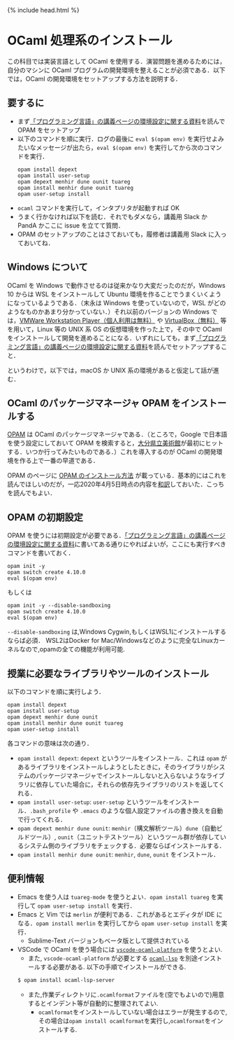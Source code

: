 {% include head.html %}

# OCaml 処理系のインストール

この科目では実装言語として OCaml を使用する．演習問題を進めるためには，自分のマシンに OCaml プログラムの開発環境を整えることが必須である．以下では，OCaml の開発環境をセットアップする方法を説明する．

## 要するに

- まず[「プログラミング言語」の講義ページの環境設定に関する資料](https://www.fos.kuis.kyoto-u.ac.jp/~igarashi/class/pl/setup.html)を読んで OPAM をセットアップ
- 以下のコマンドを順に実行．ログの最後に `eval $(opam env)` を実行せよみたいなメッセージが出たら，`eval $(opam env)` を実行してから次のコマンドを実行．
  ```
  opam install depext
  opam install user-setup
  opam depext menhir dune ounit tuareg
  opam install menhir dune ounit tuareg
  opam user-setup install
  ```
- `ocaml` コマンドを実行して，インタプリタが起動すれば OK
- うまく行かなければ以下を読む．それでもダメなら，講義用 Slack か PandA かここに issue を立てて質問．
- OPAM のセットアップのことはさておいても，履修者は講義用 Slack に入っておいてね．

## Windows について

OCaml を Windows で動作させるのは従来かなり大変だったのだが，Windows 10 からは WSL をインストールして Ubuntu 環境を作ることでうまくいくようになっているようである．（末永は Windows を使っていないので，WSL がどのようなものかあまり分かっていない．）それ以前のバージョンの Windows では，[VMWare Workstation Player（個人利用は無料）](https://www.vmware.com/jp/products/workstation-player.html) や [VirtualBox（無料）](https://www.virtualbox.org/) 等を用いて，Linux 等の UNIX 系 OS の仮想環境を作った上で，その中で OCaml をインストールして開発を進めることになる．いずれにしても，まず[「プログラミング言語」の講義ページの環境設定に関する資料](https://www.fos.kuis.kyoto-u.ac.jp/~igarashi/class/pl/setup.html)を読んでセットアップすること．

というわけで，以下では，macOS か UNIX 系の環境があると仮定して話が進む．

## OCaml のパッケージマネージャ OPAM をインストールする

[OPAM](https://opam.ocaml.org/) は OCaml のパッケージマネージャである．（ところで，Google で日本語を使う設定にしておいて OPAM を検索すると，[大分県立美術館](http://www.opam.jp/)が最初にヒットする．いつか行ってみたいものである．）これを導入するのが OCaml の開発環境を作る上で一番の早道である．

OPAM のページに [OPAM のインストール方法](https://opam.ocaml.org/doc/Install.html) が載っている．基本的にはこれを読んでほしいのだが，一応2020年4月5日時点の内容を[和訳](install_opam.jp.md)しておいた．こっちを読んでもよい．

## OPAM の初期設定

OPAM を使うには初期設定が必要である．[「プログラミング言語」の講義ページの環境設定に関する資料](http://www.fos.kuis.kyoto-u.ac.jp/~igarashi/class/pl/setup.html)に書いてある通りにやればよいが，ここにも実行すべきコマンドを書いておく．

```
opam init -y
opam switch create 4.10.0
eval $(opam env)
```

もしくは

```
opam init -y --disable-sandboxing
opam switch create 4.10.0
eval $(opam env)
```

`--disable-sandboxing` は,Windows Cygwin,もしくはWSL1にインストールするならば必須．
WSL2はDocker for Mac/Windowsなどのように完全なLinuxカーネルなので,opamの全ての機能が利用可能.

## 授業に必要なライブラリやツールのインストール

以下のコマンドを順に実行しよう．

```
opam install depext
opam install user-setup
opam depext menhir dune ounit
opam install menhir dune ounit tuareg
opam user-setup install
```

各コマンドの意味は次の通り．

- `opam install depext`: `depext` というツールをインストール．これは `opam` があるライブラリをインストールしようとしたときに，そのライブラリがシステムのパッケージマネージャでインストールしないと入らないようなライブラリに依存していた場合に，それらの依存先ライブラリのリストを返してくれる．
- `opam install user-setup`: `user-setup` というツールをインストール．`.bash_profile` や `.emacs` のような個人設定ファイルの書き換えを自動で行ってくれる．
- `opam depext menhir dune ounit`: `menhir`（構文解析ツール）`dune`（自動ビルドツール）, `ounit`（ユニットテストツール）というツール群が依存しているシステム側のライブラリをチェックする．必要ならばインストールする．
- `opam install menhir dune ounit`: `menhir`, `dune`, `ounit` をインストール．

## 便利情報

- Emacs を使う人は `tuareg-mode` を使うとよい．`opam install tuareg` を実行して `opam user-setup install` を実行．
- Emacs と Vim では `merlin` が便利である．これがあるとエディタが IDE になる．`opam install merlin` を実行してから `opam user-setup install` を実行．
  - Sublime-Text バージョンもベータ版として提供されている
- VSCode で OCaml を使う場合には [`vscode-ocaml-platform`](https://github.com/ocamllabs/vscode-ocaml-platform) を使うとよい.
  - また, `vscode-ocaml-platform` が必要とする [`ocaml-lsp`](https://github.com/ocaml/ocaml-lsp) を別途インストールする必要がある. 以下の手順でインストールができる.
  ```bash
  $ opam install ocaml-lsp-server
  ```
  - また,作業ディレクトリに`.ocamlformat`ファイルを(空でもよいので)用意するとインデント等が自動的に整理されてよい.
    - `ocamlformat`をインストールしていない場合はエラーが発生するので,その場合は`opam install ocamlformat`を実行し,`ocamlformat`をインストールする.
